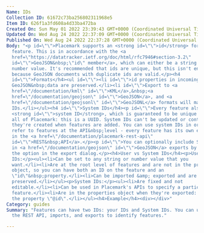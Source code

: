 ```yaml
---
Name: IDs
Collection ID: 61672c73ba256802311968e5
Item ID: 626f1a3fd608a4d33ba472ba
Created On: Sun May 01 2022 23:39:43 GMT+0000 (Coordinated Universal Time)
Updated On: Wed Aug 24 2022 22:37:09 GMT+0000 (Coordinated Universal Time)
Published On: Wed Aug 24 2022 22:37:28 GMT+0000 (Coordinated Universal Time)
Body: "<p id=\"\">Placemark supports an <strong id=\"\">id</strong> for every
  feature. This is in accordance with the <a
  href=\"https://datatracker.ietf.org/doc/html/rfc7946#section-3.2\"
  id=\"\">GeoJSON&nbsp;\"id\" member</a>, which can either be a string or a
  number value. It's recommended that ids are unique, but this isn't enforced,
  because GeoJSON documents with duplicate ids are valid.</p><h4
  id=\"\">Formats</h4><ul id=\"\"><li id=\"\">id properties in incoming
  GeoJSON&nbsp;data are preserved.</li><li id=\"\">Export to <a
  href=\"/documentation/kml\" id=\"\">KML</a>,&nbsp;<a
  href=\"/documentation/geojson\" id=\"\">GeoJSON</a>, and <a
  href=\"/documentation/geojsonl\" id=\"\">GeoJSONL</a> formats will maintain
  IDs.</li></ul><h4 id=\"\">System IDs</h4><p id=\"\">Every feature also has a
  <strong id=\"\">system ID</strong>, which is guaranteed to be unique across
  all of Placemark: this is a UUID. System IDs can't be updated or controlled -
  they're created when features are added. You can use system IDs in order to
  refer to features at the API&nbsp;level - every feature has its own endpoint
  in the <a href=\"/documentation/placemark-rest-api\"
  id=\"\">REST&nbsp;API</a>.</p><p id=\"\">You can optionally include System IDs
  in <a href=\"/documentation/geojson\" id=\"\">GeoJSON</a> exports by selecting
  the option in the export dialog.</p><h4>User vs System IDs</h4><p>User
  IDs:</p><ul><li>Can be set to any string or number value that you
  want.</li><li>Are at the root level of features and are not in the properties
  object, so you can have both an ID on the feature and an
  \"id\"&nbsp;property.</li><li>Can be imported &amp; exported and are
  preserved.</li></ul><p>System IDs:</p><ul><li>Are fixed and not
  editable.</li><li>Can be used in Placemark's APIs to specify a particular
  feature.</li><li>Are in the properties object when they're exported: they are
  the property \"@id\".</li></ul><h4>Example</h4><div></div>"
Category: guides
Summary: "Features can have two IDs: your IDs and System IDs. You can use IDs in
  the REST API, imports, and exports to identify features."

---
```

